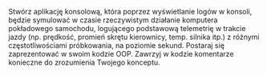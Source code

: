 Stwórz aplikację konsolową, która poprzez wyświetlanie logów w konsoli, będzie symulować w czasie rzeczywistym działanie komputera pokładowego samochodu, logującego podstawową telemetrię w trakcie jazdy (np. prędkość, promień skrętu kierownicy, temp. silnika itp.) z różnymi częstotliwościami próbkowania, na poziomie sekund. Postaraj się zaprezentować w swoim kodzie OOP. Zawrzyj w kodzie komentarze konieczne do zrozumienia Twojego konceptu.
